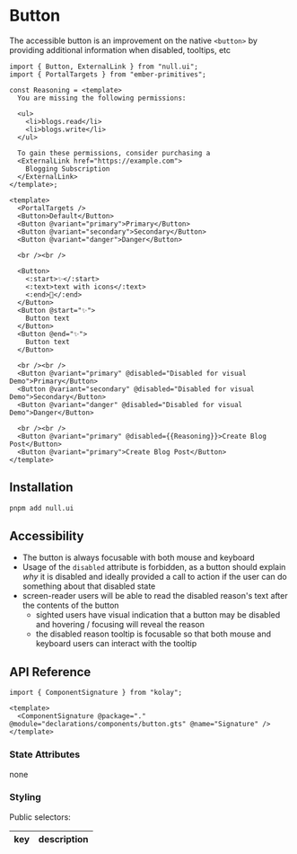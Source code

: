 # Button

The accessible button is an improvement on the native `<button>` by providing additional information when disabled, tooltips, etc

```gjs live no-shadow
import { Button, ExternalLink } from "null.ui";
import { PortalTargets } from "ember-primitives";

const Reasoning = <template>
  You are missing the following permissions:

  <ul>
    <li>blogs.read</li>
    <li>blogs.write</li>
  </ul>

  To gain these permissions, consider purchasing a
  <ExternalLink href="https://example.com">
    Blogging Subscription
  </ExternalLink>
</template>;

<template>
  <PortalTargets />
  <Button>Default</Button>
  <Button @variant="primary">Primary</Button>
  <Button @variant="secondary">Secondary</Button>
  <Button @variant="danger">Danger</Button>

  <br /><br />

  <Button>
    <:start>✨</:start>
    <:text>text with icons</:text>
    <:end>🎉</:end>
  </Button>
  <Button @start="✨">
    Button text
  </Button>
  <Button @end="✨">
    Button text
  </Button>

  <br /><br />
  <Button @variant="primary" @disabled="Disabled for visual Demo">Primary</Button>
  <Button @variant="secondary" @disabled="Disabled for visual Demo">Secondary</Button>
  <Button @variant="danger" @disabled="Disabled for visual Demo">Danger</Button>

  <br /><br />
  <Button @variant="primary" @disabled={{Reasoning}}>Create Blog Post</Button>
  <Button @variant="primary">Create Blog Post</Button>
</template>
```

## Installation

```bash
pnpm add null.ui
```

## Accessibility

- The button is always focusable with both mouse and keyboard
- Usage of the `disabled` attribute is forbidden, as a button should explain _why_ it is disabled and ideally provided a call to action if the user can do something about that disabled state
- screen-reader users will be able to read the disabled reason's text after the contents of the button
  - sighted users have visual indication that a button may be disabled and hovering / focusing will reveal the reason
  - the disabled reason tooltip is focusable so that both mouse and keyboard users can interact with the tooltip

## API Reference

```gjs live no-shadow
import { ComponentSignature } from "kolay";

<template>
  <ComponentSignature @package="." @module="declarations/components/button.gts" @name="Signature" />
</template>
```

### State Attributes

none

### Styling

Public selectors:

| key | description |
| :-: | :---------- |
